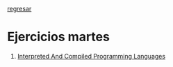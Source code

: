 [regresar](Semana1/temas.md)
# Ejercicios martes
1. [Interpreted And Compiled Programming Languages](Ejercicio1.md)
